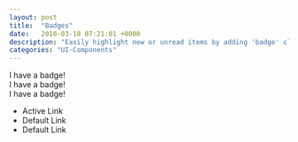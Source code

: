 ```yaml
---
layout: post
title:  "Badges"
date:   2016-03-18 07:21:01 +0000
description: "Easily highlight new or unread items by adding 'badge' class and a data-count attribute to the desired element."
categories: "UI-Components"
---
```

<div class="button badge" data-count="27" role="button">I have a badge!</div>
<div class="button badge" role="button">I have a badge!</div>
<div class="button badge" data-count="235" role="button">I have a badge!</div>

<ul class="tabs">
  <li class="tabs__item tabs__item--active" role="button">Active Link</li>
  <li class="tabs__item badge" data-count="2" role="button">Default Link</li>
  <li class="tabs__item" role="button">Default Link</li>
</ul>
